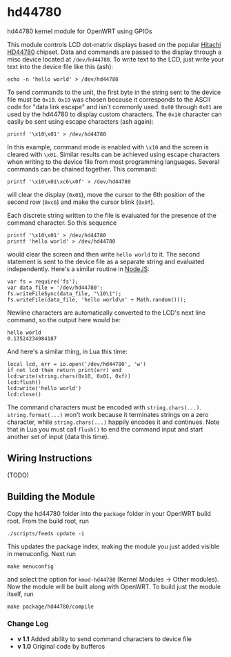 hd44780
=======

hd44780 kernel module for OpenWRT using GPIOs

This module controls LCD dot-matrix displays based on the popular [Hitachi
HD44780](http://en.wikipedia.org/wiki/Hitachi_HD44780_LCD_controller) chipset. Data and commands are passed to the display through a misc device located at `/dev/hd44780`. To write text to the LCD, just write your text into the device file like this (ash):

    echo -n 'hello world' > /dev/hd44780

To send commands to the unit, the first byte in the string sent to the device file must be `0x10`. `0x10` was chosen because it corresponds to the ASCII code for "data link escape" and isn't commonly used. `0x00` through `0x01` are used by the hd44780 to display custom characters. The `0x10` character can easily be sent using escape characters (ash again):

    printf '\x10\x01' > /dev/hd44780

In this example, command mode is enabled with `\x10` and the screen is cleared with `\x01`. Similar results can be achieved using escape characters when writing to the device file from most programming languages. Several commands can be chained together. This command:

	printf '\x10\x01\xc6\x0f' > /dev/hd44780

will clear the display (`0x01`), move the cursor to the 6th position of the second row (`0xc6`) and make the cursor blink (`0x0f`).

Each discrete string written to the file is evaluated for the presence of the command character. So this sequence

    printf '\x10\x01' > /dev/hd44780
    printf 'hello world' > /dev/hd44780

would clear the screen and then write `hello world` to it. The second statement is sent to the device file as a separate string and evaluated independently. Here's a similar routine in [NodeJS](http://nodejs.org/):

    var fs = require('fs');
    var data_file = '/dev/hd44780';
    fs.writeFileSync(data_file, "\10\1");
    fs.writeFile(data_file, 'hello world\n' + Math.random()));

Newline characters are automatically converted to the LCD's next line command, so the output here would be:

    hello world
    0.13524234984187

And here's a similar thing, in Lua this time:

	local lcd, err = io.open('/dev/hd44780', 'w')
	if not lcd then return print(err) end
	lcd:write(string.chars(0x10, 0x01, 0xf))
	lcd:flush()
	lcd:write('hello world')
	lcd:close()

The command characters must be encoded with `string.chars(...)`. `string.format(...)` won't work because it terminates strings on a zero character, while `string.chars(...)` happily encodes it and continues. Note that in Lua you must call `flush()` to end the command input and start another set of input (data this time).


Wiring Instructions
-------------------
(TODO)

Building the Module
-------------------
Copy the hd44780 folder into the `package` folder in your OpenWRT build root. From the build root, run

	./scripts/feeds update -i

This updates the package index, making the module you just added visible in menuconfig. Next run

	make menuconfig

and select the option for `kmod-hd44780` (Kernel Modules -> Other modules). Now the module will be built along with OpenWRT. To build just the module itself, run

	make package/hd44780/compile


### Change Log ###
* **v 1.1** Added ability to send command characters to device file
* **v 1.0** Original code by bufferos
